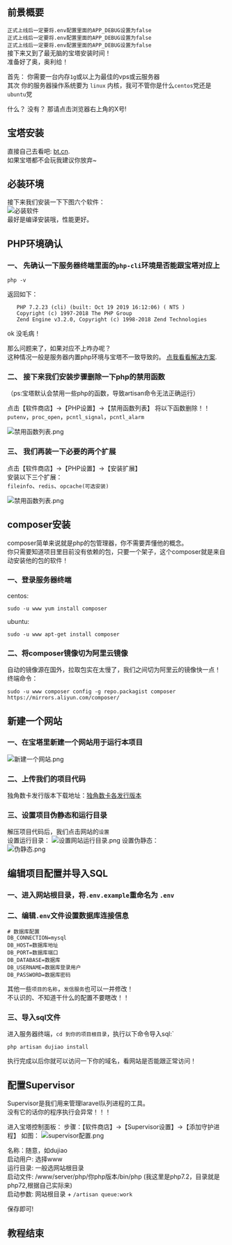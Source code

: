 ## 前景概要
`正式上线后一定要将.env配置里面的APP_DEBUG设置为false`   
`正式上线后一定要将.env配置里面的APP_DEBUG设置为false`   
`正式上线后一定要将.env配置里面的APP_DEBUG设置为false`   
接下来又到了最无脑的宝塔安装时间！   
准备好了奥，奥利给！  

首先： 
你需要一台内存`1g`或以上为最佳的vps或云服务器  
其次 你的服务器操作系统要为 `linux` 内核，我可不管你是什么`centos`党还是`ubuntu`党  

什么？ 没有？ 那请点击浏览器右上角的X号!

## 宝塔安装

直接自己去看吧: [bt.cn](https://bt.cn).    
如果宝塔都不会玩我建议你放弃~

## 必装环境

接下来我们安装一下下图六个软件：    
![必装软件](https://i.loli.net/2020/04/07/hfMmUcFVWqB5JQo.png)  
最好是编译安装哦，性能更好。

## PHP环境确认
### 一、 先确认一下服务器终端里面的`php-cli`环境是否能跟宝塔对应上
```
php -v
```
返回如下：
```
   PHP 7.2.23 (cli) (built: Oct 19 2019 16:12:06) ( NTS )
   Copyright (c) 1997-2018 The PHP Group
   Zend Engine v3.2.0, Copyright (c) 1998-2018 Zend Technologies
```
ok 没毛病！

那么问题来了，如果对应不上咋办呢？   
这种情况一般是服务器内置php环境与宝塔不一致导致的。 
[点我看看解决方案](problems.md#PHP终端环境对应不上).   

### 二、 接下来我们安装步骤删除一下php的禁用函数    
（ps:宝塔默认会禁用一些php的函数，导致artisan命令无法正确运行）

点击【软件商店】->【PHP设置】->【禁用函数列表】 
将以下函数删除！！   
`putenv`，`proc_open`，`pcntl_signal`，`pcntl_alarm`   

![禁用函数列表.png](https://i.loli.net/2020/04/07/eusZzGJxprmTHAW.png)    

### 三、 我们再装一下必要的两个扩展    

点击【软件商店】->【PHP设置】->【安装扩展】   
安装以下三个扩展：   
`fileinfo`、`redis`、`opcache(可选安装)`  

![禁用函数列表.png](https://i.loli.net/2020/04/07/eusZzGJxprmTHAW.png)    


## composer安装
composer简单来说就是php的包管理器，你不需要弄懂他的概念。  
你只需要知道项目里目前没有依赖的包，只要一个架子，这个composer就是来自动安装他的包的软件！   

### 一、登录服务器终端

centos: 
``` 
sudo -u www yum install composer
``` 
ubuntu: 
```
sudo -u www apt-get install composer
```

### 二、将composer镜像切为阿里云镜像
自动的镜像源在国外，拉取包实在太慢了，我们之间切为阿里云的镜像快一点！ 
终端命令：
```
sudo -u www composer config -g repo.packagist composer https://mirrors.aliyun.com/composer/
```

## 新建一个网站

### 一、在宝塔里新建一个网站用于运行本项目
![新建一个网站.png](https://i.loli.net/2020/04/07/IUmzMecBGwyDEj3.png)    

### 二、上传我们的项目代码
独角数卡发行版本下载地址：[独角数卡各发行版本](https://github.com/assimon/dujiaoka/releases)    

### 三、设置项目伪静态和运行目录
解压项目代码后，我们点击网站的`设置`     
设置运行目录： 
![设置网站运行目录.png](https://i.loli.net/2020/04/07/WpmtZUl2OubkSc5.png)
设置伪静态：  
![伪静态.png](https://i.loli.net/2020/04/07/UfKW75FbYMht9S6.png)

## 编辑项目配置并导入SQL

### 一、进入网站根目录，将`.env.example`重命名为 `.env`

### 二、编辑`.env`文件设置数据库连接信息   
```
# 数据库配置
DB_CONNECTION=mysql
DB_HOST=数据库地址
DB_PORT=数据库端口
DB_DATABASE=数据库
DB_USERNAME=数据库登录用户
DB_PASSWORD=数据库密码
```
其他一些`项目的名称`，`发信服务`也可以一并修改！  
不认识的、不知道干什么的配置不要瞎改！！    

### 三、导入sql文件

进入服务器终端，`cd 到你的项目根目录`，执行以下命令导入sql:`
```
php artisan dujiao install
```

执行完成以后你就可以访问一下你的域名，看网站是否能跟正常访问！

## 配置Supervisor
Supervisor是我们用来管理laravel队列进程的工具。      
没有它的话你的程序执行会异常！！！   

进入宝塔控制面板：
步骤：【软件商店】->【Supervisor设置】->【添加守护进程】 
如图： 
![supervisor配置.png](https://i.loli.net/2020/04/07/sf3JctX1b7BNWUT.png)  

名称：随意，如dujiao   
启动用户: 选择www  
运行目录: 一般选网站根目录   
启动文件: /www/server/php/你php版本/bin/php (我这里是php7.2，目录就是php72,根据自己实际来)    
启动参数: 网站根目录 + `/artisan queue:work` 

保存即可!   

## 教程结束
